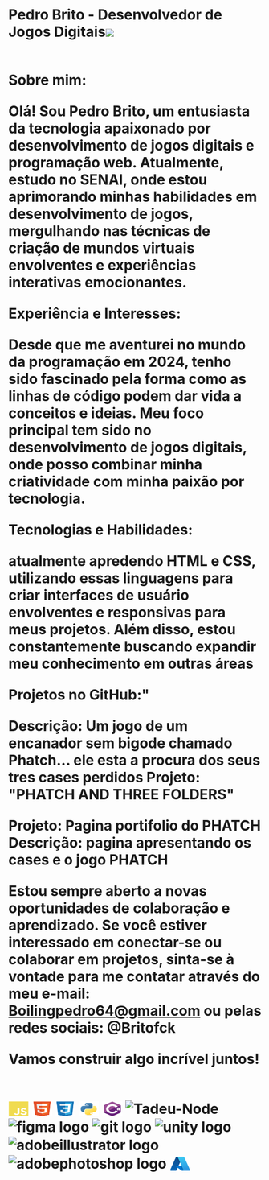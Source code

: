  <h1 align="left">Pedro Brito - Desenvolvedor de Jogos Digitais<img src="https://raw.githubusercontent.com/kaueMarques/kaueMarques/master/hi.gif" height="30px"><br><br>

Sobre mim:

Olá! Sou Pedro Brito, um entusiasta da tecnologia apaixonado por desenvolvimento de jogos digitais e programação web. Atualmente, estudo no SENAI, onde estou aprimorando minhas habilidades em desenvolvimento de jogos, mergulhando nas técnicas de criação de mundos virtuais envolventes e experiências interativas emocionantes.

Experiência e Interesses:

Desde que me aventurei no mundo da programação em 2024, tenho sido fascinado pela forma como as linhas de código podem dar vida a conceitos e ideias. Meu foco principal tem sido no desenvolvimento de jogos digitais, onde posso combinar minha criatividade com minha paixão por tecnologia.

Tecnologias e Habilidades:

 atualmente apredendo HTML e CSS, utilizando essas linguagens para criar interfaces de usuário envolventes e responsivas para meus projetos. Além disso, estou constantemente buscando expandir meu conhecimento em outras áreas

Projetos no GitHub:"


Descrição: Um jogo de um encanador sem bigode chamado Phatch... ele esta a procura dos seus tres cases perdidos
Projeto: "PHATCH AND THREE FOLDERS"


Projeto: Pagina portifolio do PHATCH
Descrição: pagina apresentando os cases e o jogo PHATCH

Estou sempre aberto a novas oportunidades de colaboração e aprendizado. Se você estiver interessado em conectar-se ou colaborar em projetos, sinta-se à vontade para me contatar através do meu e-mail: Boilingpedro64@gmail.com ou pelas redes sociais: @Britofck 

Vamos construir algo incrível juntos!
<div style="display: inline_block"><br>
  <img align="center" alt="Tadeu-Js" height="30" width="40" src="https://raw.githubusercontent.com/devicons/devicon/master/icons/javascript/javascript-plain.svg">
  <img align="center" alt="Tadeu-HTML" height="30" width="40" src="https://raw.githubusercontent.com/devicons/devicon/master/icons/html5/html5-original.svg">
  <img align="center" alt="Tadeu-CSS" height="30" width="40" src="https://raw.githubusercontent.com/devicons/devicon/master/icons/css3/css3-original.svg">
  <img align="center" alt="Tadeu-Python" height="30" width="40" src="https://raw.githubusercontent.com/devicons/devicon/master/icons/python/python-original.svg">
  <img align="center" alt="Tadeu-Csharp" height="30" width="40" src="https://raw.githubusercontent.com/devicons/devicon/master/icons/csharp/csharp-original.svg">
  <!--<img align="center"  alt="Tadeu-Arduino" height="30" width="40" src="https://cdn.jsdelivr.net/gh/devicons/devicon/icons/arduino/arduino-original-wordmark.svg">-->
  <img align="center"  alt="Tadeu-Node" height="30" width="40" src="https://cdn.jsdelivr.net/gh/devicons/devicon/icons/nodejs/nodejs-plain.svg">
  <!--<img align="center"  alt="Tadeu-Rasberrypi" height="30" width="40" src="https://cdn.jsdelivr.net/gh/devicons/devicon/icons/raspberrypi/raspberrypi-original.svg">-->
  <img align="center"  alt="figma logo" height="30" width="40" src="https://cdn.jsdelivr.net/gh/devicons/devicon/icons/figma/figma-original.svg"/>
  <img align="center"  alt="git logo" height="30" width="40" src="https://cdn.simpleicons.org/git/F05032"/>
  <img align="center"  alt="unity logo" height="30" width="40" src="https://cdn.simpleicons.org/unity/FFFFFF"/>
  <img align="center"  alt="adobeillustrator logo" height="30" width="40" src="https://skillicons.dev/icons?i=ai"/>
  <img align="center"  alt="adobephotoshop logo" height="30" width="40"src="https://skillicons.dev/icons?i=ps" height="40"/>
  <img align="center"  alt="Azure" height="30" width="40" src="https://raw.githubusercontent.com/devicons/devicon/1119b9f84c0290e0f0b38982099a2bd027a48bf1/icons/azure/azure-original.svg">

</div>
